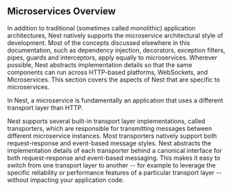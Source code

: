 
## Microservices Overview

In addition to traditional (sometimes called monolithic) application architectures, Nest natively supports the microservice architectural style of development.
Most of the concepts discussed elsewhere in this documentation, such as dependency injection, decorators, exception filters, pipes, guards and interceptors,
apply equally to microservices. Wherever possible, Nest abstracts implementation details so that the same components can run across HTTP-based platforms, WebSockets,
and Microservices. This section covers the aspects of Nest that are specific to microservices.

In Nest, a microservice is fundamentally an application that uses a different transport layer than HTTP.

Nest supports several built-in transport layer implementations, called transporters, which are responsible for transmitting messages between different microservice instances.
Most transporters natively support both request-response and event-based message styles. Nest abstracts the implementation details of each transporter behind a
canonical interface for both request-response and event-based messaging. This makes it easy to switch from one transport layer to another -- for example to leverage the
specific reliability or performance features of a particular transport layer -- without impacting your application code.
